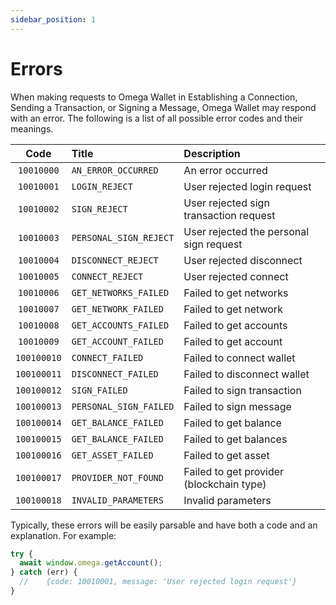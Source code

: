 ```yaml
---
sidebar_position: 1
---
```


# Errors

When making requests to Omega Wallet in Establishing a Connection, Sending a Transaction, or Signing a Message, Omega Wallet may respond with an error. The following is a list of all possible error codes and their meanings.

|    Code     | Title                  | Description                             |
| :---------: | :--------------------- | :-------------------------------------- |
| `10010000`  | `AN_ERROR_OCCURRED`    | An error occurred                       |
| `10010001`  | `LOGIN_REJECT`         | User rejected login request             |
| `10010002`  | `SIGN_REJECT`          | User rejected sign transaction request  |
| `10010003`  | `PERSONAL_SIGN_REJECT` | User rejected the personal sign request |
| `10010004`  | `DISCONNECT_REJECT`    | User rejected disconnect                |
| `10010005`  | `CONNECT_REJECT`       | User rejected connect                   |
| `10010006`  | `GET_NETWORKS_FAILED`  | Failed to get networks                  |
| `10010007`  | `GET_NETWORK_FAILED`   | Failed to get network                   |
| `10010008`  | `GET_ACCOUNTS_FAILED`  | Failed to get accounts                  |
| `10010009`  | `GET_ACCOUNT_FAILED`   | Failed to get account                   |
| `100100010` | `CONNECT_FAILED`       | Failed to connect wallet                |
| `100100011` | `DISCONNECT_FAILED`    | Failed to disconnect wallet             |
| `100100012` | `SIGN_FAILED`          | Failed to sign transaction              |
| `100100013` | `PERSONAL_SIGN_FAILED` | Failed to sign message                  |
| `100100014` | `GET_BALANCE_FAILED`   | Failed to get balance                   |
| `100100015` | `GET_BALANCE_FAILED`   | Failed to get balances                  |
| `100100016` | `GET_ASSET_FAILED`     | Failed to get asset                     |
| `100100017` | `PROVIDER_NOT_FOUND`   | Failed to get provider (blockchain type)|
| `100100018` | `INVALID_PARAMETERS`   | Invalid parameters                      |

Typically, these errors will be easily parsable and have both a code and an explanation. For example:

```javascript
try {
  await window.omega.getAccount();
} catch (err) {
  //    {code: 10010001, message: 'User rejected login request'}
}
```
